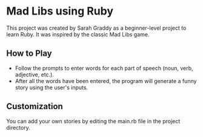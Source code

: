 # Mad Libs using Ruby

This project was created by Sarah Graddy as a beginner-level project to learn Ruby. It was inspired by the classic Mad Libs game.

## How to Play

- Follow the prompts to enter words for each part of speech (noun, verb, adjective, etc.).
- After all the words have been entered, the program will generate a funny story using the user's inputs.

## Customization

You can add your own stories by editing the main.rb file in the project directory. 

